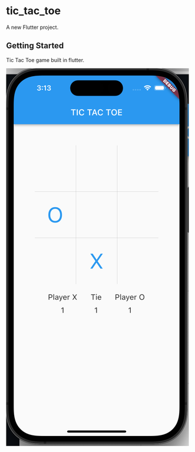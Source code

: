 # tic_tac_toe

A new Flutter project.

## Getting Started

Tic  Tac Toe game built in flutter.

![Build a production app - Flutter tutorial](toe.png)
